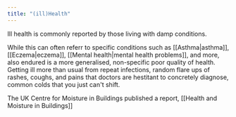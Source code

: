 ```yaml
---
title: "(ill)Health"
---
```


Ill health is commonly reported by those living with damp conditions. 

While this can often referr to specific conditions such as [[Asthma|asthma]], [[Eczema|eczema]], [[Mental health|mental health problems]], and more, also endured is a more generalised, non-specific poor quality of health. 
Getting ill more than usual from repeat infections, random flare ups of rashes, coughs, and pains that doctors are hestitant to concretely diagnose, common colds that you just can't shift. 

The UK Centre for Moisture in Buildings published a report, [[Health and Moisture in Buildings]] 